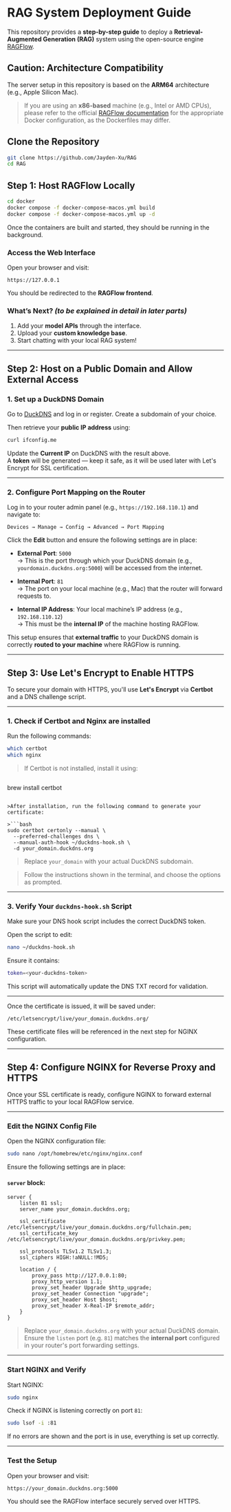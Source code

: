 # RAG System Deployment Guide

This repository provides a **step-by-step guide** to deploy a **Retrieval-Augmented Generation (RAG)** system using the open-source engine [RAGFlow](https://github.com/infiniflow/ragflow).

## Caution: Architecture Compatibility

The server setup in this repository is based on the **ARM64** architecture (e.g., Apple Silicon Mac).

> If you are using an **x86-based** machine (e.g., Intel or AMD CPUs), please refer to the official [RAGFlow documentation](https://github.com/infiniflow/ragflow) for the appropriate Docker configuration, as the Dockerfiles may differ.

## Clone the Repository

```bash
git clone https://github.com/Jayden-Xu/RAG
cd RAG
```

## Step 1: Host RAGFlow Locally

```bash
cd docker
docker compose -f docker-compose-macos.yml build
docker compose -f docker-compose-macos.yml up -d
```

Once the containers are built and started, they should be running in the background.

### Access the Web Interface

Open your browser and visit:

```
https://127.0.0.1
```

You should be redirected to the **RAGFlow frontend**.

### What’s Next? *(to be explained in detail in later parts)*

1. Add your **model APIs** through the interface.
2. Upload your **custom knowledge base**.
3. Start chatting with your local RAG system!

---

## Step 2: Host on a Public Domain and Allow External Access

### 1. Set up a DuckDNS Domain

Go to [DuckDNS](https://www.duckdns.org/) and log in or register. Create a subdomain of your choice.

Then retrieve your **public IP address** using:

```bash
curl ifconfig.me
```

Update the **Current IP** on DuckDNS with the result above.  
A **token** will be generated — keep it safe, as it will be used later with Let's Encrypt for SSL certification.

---

### 2. Configure Port Mapping on the Router

Log in to your router admin panel (e.g., `https://192.168.110.1`) and navigate to:

```
Devices → Manage → Config → Advanced → Port Mapping
```

Click the **Edit** button and ensure the following settings are in place:

- **External Port**: `5000`  
  → This is the port through which your DuckDNS domain (e.g., `yourdomain.duckdns.org:5000`) will be accessed from the internet.

- **Internal Port**: `81`  
  → The port on your local machine (e.g., Mac) that the router will forward requests to.

- **Internal IP Address**: Your local machine’s IP address (e.g., `192.168.110.12`)  
  → This must be the **internal IP** of the machine hosting RAGFlow.

This setup ensures that **external traffic** to your DuckDNS domain is correctly **routed to your machine** where RAGFlow is running.

---

## Step 3: Use Let's Encrypt to Enable HTTPS

To secure your domain with HTTPS, you'll use **Let's Encrypt** via **Certbot** and a DNS challenge script.

---

### 1. Check if Certbot and Nginx are installed

Run the following commands:

```bash
which certbot
which nginx
```

>If Certbot is not installed, install it using:

>```bash
brew install certbot
```

>After installation, run the following command to generate your certificate:

>```bash
sudo certbot certonly --manual \
  --preferred-challenges dns \
  --manual-auth-hook ~/duckdns-hook.sh \
  -d your_domain.duckdns.org
```

> Replace `your_domain` with your actual DuckDNS subdomain.

>Follow the instructions shown in the terminal, and choose the options as prompted.

---

### 3. Verify Your `duckdns-hook.sh` Script

Make sure your DNS hook script includes the correct DuckDNS token.

Open the script to edit:

```bash
nano ~/duckdns-hook.sh
```

Ensure it contains:

```bash
token=<your-duckdns-token>
```

This script will automatically update the DNS TXT record for validation.

---

Once the certificate is issued, it will be saved under:

```
/etc/letsencrypt/live/your_domain.duckdns.org/
```

These certificate files will be referenced in the next step for NGINX configuration.

---

## Step 4: Configure NGINX for Reverse Proxy and HTTPS

Once your SSL certificate is ready, configure NGINX to forward external HTTPS traffic to your local RAGFlow service.

---

### Edit the NGINX Config File

Open the NGINX configuration file:

```bash
sudo nano /opt/homebrew/etc/nginx/nginx.conf
```

Ensure the following settings are in place:

#### `server` block:

```nginx
server {
    listen 81 ssl;
    server_name your_domain.duckdns.org;

    ssl_certificate /etc/letsencrypt/live/your_domain.duckdns.org/fullchain.pem;
    ssl_certificate_key /etc/letsencrypt/live/your_domain.duckdns.org/privkey.pem;

    ssl_protocols TLSv1.2 TLSv1.3;
    ssl_ciphers HIGH:!aNULL:!MD5;

    location / {
        proxy_pass http://127.0.0.1:80;
        proxy_http_version 1.1;
        proxy_set_header Upgrade $http_upgrade;
        proxy_set_header Connection "upgrade";
        proxy_set_header Host $host;
        proxy_set_header X-Real-IP $remote_addr;
    }
}
```

> Replace `your_domain.duckdns.org` with your actual DuckDNS domain.  
> Ensure the `listen` port (e.g. `81`) matches the **internal port** configured in your router's port forwarding settings.

---

### Start NGINX and Verify

Start NGINX:

```bash
sudo nginx
```

Check if NGINX is listening correctly on port `81`:

```bash
sudo lsof -i :81
```

If no errors are shown and the port is in use, everything is set up correctly.

---

### Test the Setup

Open your browser and visit:

```
https://your_domain.duckdns.org:5000
```

You should see the RAGFlow interface securely served over HTTPS.
